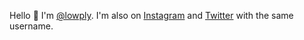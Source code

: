 Hello :wave: I'm [@lowply](https://github.com/lowply). I'm also on [Instagram](https://instagram.com/lowply/) and [Twitter](https://twitter.com/lowply) with the same username.
